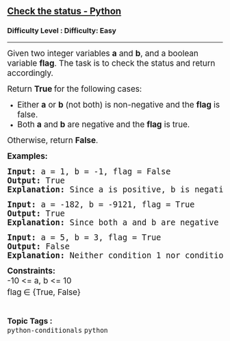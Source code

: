 <h2><a href="https://www.geeksforgeeks.org/problems/check-the-status/1?page=1&category=python&difficulty=Basic,Easy&sortBy=submissions">Check the status - Python</a></h2><h3>Difficulty Level : Difficulty: Easy</h3><hr><div class="problems_problem_content__Xm_eO"><p><span style="font-size: 14pt;">Given two integer variables <strong>a</strong> and <strong>b</strong>, and a boolean variable&nbsp;<strong>flag</strong>. The task is to check the status and return accordingly.</span></p>
<p><span style="font-size: 14pt;">Return&nbsp;<strong>True&nbsp;</strong>for the following cases:</span></p>
<ul>
<li><span style="font-size: 14pt;">Either&nbsp;<strong>a</strong>&nbsp;or&nbsp;<strong>b</strong> (not both) is non-negative and the <strong>flag</strong>&nbsp;is false.<br></span></li>
<li><span style="font-size: 14pt;">Both&nbsp;<strong>a</strong>&nbsp;and&nbsp;<strong>b</strong> are negative and the&nbsp;<strong>flag</strong>&nbsp;is true.</span></li>
</ul>
<p><span style="font-size: 14pt;">Otherwise, return <strong>False</strong>.</span></p>
<p><span style="font-size: 14pt;"><strong>Examples:</strong><strong>&nbsp;</strong></span></p>
<pre><span style="font-size: 14pt;"><strong>Input: </strong>a = 1, b = -1, flag = False
<strong>Output: </strong>True
<strong>Explanation: </strong>Since a is positive, b is negative, and flag is False, condition 1 holds true, so the function returns True.</span></pre>
<pre><span style="font-size: 14pt;"><strong>Input: </strong>a = -182, b = -9121, flag = True
<strong>Output: </strong>True
<strong>Explanation: </strong>Since both a and b are negative and flag is True, condition 2 holds true, so the function returns True.</span></pre>
<pre><span style="font-size: 14pt;"><strong>Input: </strong>a = 5, b = 3, flag = True
<strong>Output: </strong>False
<strong>Explanation: </strong>Neither condition 1 nor condition 2 holds, so the function returns False.</span></pre>
<p><span style="font-size: 14pt;"><strong>Constraints:</strong><br>-10 &lt;= a, b &lt;= 10<br>flag<sup>&nbsp;</sup>∈ {True, False}&nbsp;</span></p></div><br><p><span style=font-size:18px><strong>Topic Tags : </strong><br><code>python-conditionals</code>&nbsp;<code>python</code>&nbsp;